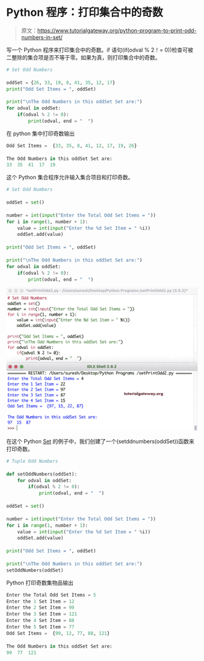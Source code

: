 # Python 程序：打印集合中的奇数

> 原文：<https://www.tutorialgateway.org/python-program-to-print-odd-numbers-in-set/>

写一个 Python 程序来打印集合中的奇数。if 语句(if(odval % 2！= 0))检查可被二整除的集合项是否不等于零。如果为真，则打印集合中的奇数。

```py
# Set Odd Numbers

oddSet = {26, 33, 19, 8, 41, 35, 12, 17}
print("Odd Set Items = ", oddSet)

print("\nThe Odd Numbers in this oddSet Set are:")
for odval in oddSet:
    if(odval % 2 != 0):
        print(odval, end = "  ")
```

在 python 集中打印奇数输出

```py
Odd Set Items =  {33, 35, 8, 41, 12, 17, 19, 26}

The Odd Numbers in this oddSet Set are:
33  35  41  17  19 
```

这个 Python 集合程序允许输入集合项目和打印奇数。

```py
# Set Odd Numbers

oddSet = set()

number = int(input("Enter the Total Odd Set Items = "))
for i in range(1, number + 1):
    value = int(input("Enter the %d Set Item = " %i))
    oddSet.add(value)

print("Odd Set Items = ", oddSet)

print("\nThe Odd Numbers in this oddSet Set are:")
for odval in oddSet:
    if(odval % 2 != 0):
        print(odval, end = "  ")
```

![Python Program to Print Odd Numbers in Set 2](img/d1dd2936df1a511dc0d8aae8c3065b05.png)

在这个 Python [Set](https://www.tutorialgateway.org/python-set/) 的例子中，我们创建了一个(setddnumbers(oddSet))函数来打印奇数。

```py
# Tuple Odd Numbers

def setOddNumbers(oddSet):
    for odval in oddSet:
        if(odval % 2 != 0):
            print(odval, end = "  ")

oddSet = set()

number = int(input("Enter the Total Odd Set Items = "))
for i in range(1, number + 1):
    value = int(input("Enter the %d Set Item = " %i))
    oddSet.add(value)

print("Odd Set Items = ", oddSet)

print("\nThe Odd Numbers in this oddSet Set are:")
setOddNumbers(oddSet)
```

Python 打印奇数集物品输出

```py
Enter the Total Odd Set Items = 5
Enter the 1 Set Item = 12
Enter the 2 Set Item = 99
Enter the 3 Set Item = 121
Enter the 4 Set Item = 88
Enter the 5 Set Item = 77
Odd Set Items =  {99, 12, 77, 88, 121}

The Odd Numbers in this oddSet Set are:
99  77  121 
```